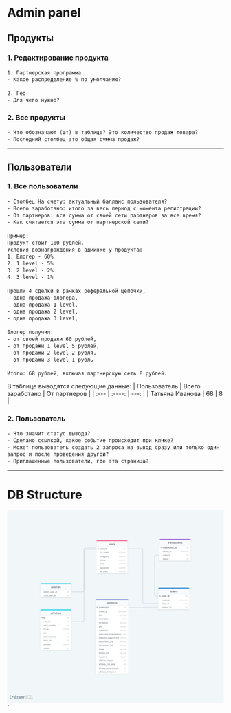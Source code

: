 # Admin panel
## Продукты
### 1. Редактирование продукта
```
1. Партнерская программа
- Какое распределение % по умолчанию?

2. Гео
- Для чего нужно?
```
### 2. Все продукты
```
- Что обозначают (шт) в таблице? Это количество продаж товара?
- Последний столбец это общая сумма продаж?
```
---

## Пользователи
### 1. Все пользователи
```
- Столбец На счету: актуальный балланс пользователя?
- Всего заработано: итого за весь период с момента регистрации?
- От партнеров: вся сумма от своей сети партнеров за все время?
- Как считается эта сумма от партнерской сети?

Пример:
Продукт стоит 100 рублей. 
Условия вознаграждения в админке у продукта:
1. Блогер - 60%
2. 1 level - 5%
3. 2 level - 2%
4. 3 level - 1%

Прошли 4 сделки в рамках реферальной цепочки, 
- одна продажа блогера,
- одна продажа 1 level,
- одна продажа 2 level,
- одна продажа 3 level,

Блогер получил: 
- от своей продажи 60 рублей,
- от продажи 1 level 5 рублей,
- от продажи 2 level 2 рубля,
- от продажи 3 level 1 рубль

Итого: 68 рублей, включая партнерскую сеть 8 рублей.

```
В таблице выводятся следующие данные:
| Пользователь      | Всего заработано | От партнеров     |
| :---        |    :----:   |          ---: |
| Татьяна Иванова      | 68       | 8   |

### 2. Пользователь
```
- Что значит статус вывода? 
- Сделано ссылкой, какое событие происходит при клике?
- Может пользователь создать 2 запроса на вывод сразу или только один запрос и после проведения другой?
- Приглашенные пользователи, где эта страница?
```
---

# DB Structure
![DB Structure](./drawSQL.png "DB Structure")`